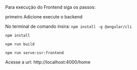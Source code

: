 Para execução do Frontend siga os passos:

primeiro Adicione execute o backend

No terminal de comando insira:
`npm install -g @angular/cli`

`npm install`

`npm run build`

`npm run serve:ssr:frontend`

Acesse a url: http://localhost:4000/home

